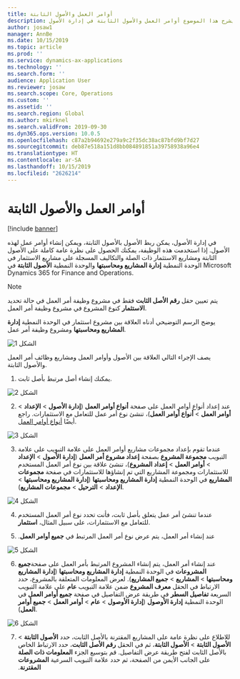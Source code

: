 ```yaml
---
title: أوامر العمل والأصول الثابتة
description: يشرح هذا الموضوع أوامر العمل والأصول الثابتة في إدارة الأصول.
author: josaw1
manager: AnnBe
ms.date: 10/15/2019
ms.topic: article
ms.prod: ''
ms.service: dynamics-ax-applications
ms.technology: ''
ms.search.form: ''
audience: Application User
ms.reviewer: josaw
ms.search.scope: Core, Operations
ms.custom: ''
ms.assetid: ''
ms.search.region: Global
ms.author: mkirknel
ms.search.validFrom: 2019-09-30
ms.dyn365.ops.version: 10.0.5
ms.openlocfilehash: c87a2b94692e279a9c2f35dc38ac87bfd9bf7d27
ms.sourcegitcommit: deb87e518a151d8bb084891851a39758938a96e4
ms.translationtype: HT
ms.contentlocale: ar-SA
ms.lasthandoff: 10/15/2019
ms.locfileid: "2626214"
---
```

# <a name="work-orders-and-fixed-assets"></a>أوامر العمل والأصول الثابتة

[!include [banner](../../includes/banner.md)]


في إدارة الأصول، يمكن ربط الأصول بالأصول الثابتة، ويمكن إنشاء أوامر عمل لهذه الأصول. إذا استخدمت هذه الوظيفة، يمكنك الحصول على نظرة عامة كاملة على الأصول الثابتة ومشاريع الاستثمار ذات الصلة والتكاليف المسجلة على مشاريع الاستثمار في الوحدة النمطية **إدارة المشاريع ومحاسبتها** والوحدة النمطية **الأصول الثابتة** في Microsoft Dynamics 365 for Finance and Operations.

>[!NOTE]
>يتم تعيين حقل **رقم الأصل الثابت** فقط في مشروع وظيفة أمر العمل في حالة تحديد **الاستثمار** كنوع المشروع في مشروع وظيفة أمر العمل.

يوضح الرسم التوضيحي أدناه العلاقة بين مشروع استثمار في الوحدة النمطية **‏‫إدارة المشاريع ومحاسبتها‬** ومشروع وظيفة أمر عمل.

![الشكل 1](media/24-work-orders.png)

يصف الإجراء التالي العلاقة بين الأصول وأوامر العمل ومشاريع وظائف أمر العمل والأصول الثابتة.

1. يمكنك إنشاء أصل مرتبط بأصل ثابت.

![الشكل 2](media/25-work-orders.png)

2. عند إعداد أنواع أوامر العمل على صفحة **أنواع أوامر العمل** (**إدارة الأصول** > **الإعداد** > **أوامر العمل** > **أنواع أوامر العمل**)، تنشئ نوع أمر عمل للتعامل مع الاستثمارات. راجع أيضًا [أنواع أوامر العمل](../setup-for-work-orders/work-order-types.md).

![الشكل 3](media/26-work-orders.png)

3. عندما تقوم بإعداد مجموعات مشاريع أوامر العمل على علامة التبويب على علامة التبويب **مجموعة المشروع** بصفحة **‏‫إعداد مشروع أمر العمل‬** (**إدارة الأصول** > **الإعداد** > **أوامر العمل** > **إعداد المشروع**)، تنشئ علاقة بين نوع أمر العمل المستخدم للاستثمارات ومجموعة المشاريع التي تم إنشاؤها للاستثمارات في صفحة **مجموعات المشاريع** في الوحدة النمطية **إدارة المشاريع ومحاسبتها** (**إدارة المشاريع ومحاسبتها** > **الإعداد** > **الترحيل** > **مجموعات المشاريع**).

![الشكل 4](media/27-work-orders.png)

4. عندما تنشئ أمر عمل يتعلق بأصل ثابت، فأنت تحدد نوع أمر العمل المستخدم للتعامل مع الاستثمارات، على سبيل المثال، **استثمار**.

5. عند إنشاء أمر العمل، يتم عرض نوع أمر العمل المرتبط في **جميع أوامر العمل‬‏‫**.

![الشكل 5](media/28-work-orders.png)

6. عند إنشاء أمر العمل، يتم إنشاء المشروع المرتبط بأمر العمل على صفحة**جميع المشروعات** في الوحدة النمطية **‏‫إدارة المشاريع ومحاسبتها‬** (**‏‫إدارة المشاريع ومحاسبتها‬** > **المشاريع** > **جميع المشاريع**). لعرض المعلومات المتعلقة بالمشروع، حدد الارتباط في الحقل **معرف المشروع** ضمن علامة التبويب **عام** على علامة التبويب السريعة **‏‫تفاصيل السطر‬** في طريقة عرض التفاصيل في صفحة **جميع أوامر العمل** في الوحدة النمطية **إدارة الأوصول** (**إدارة الأوصول** > **عام** > **أوامر العمل** > **جميع أوامر العمل**).

![الشكل 6](media/29-work-orders.png)

7. للاطلاع على نظرة عامة على المشاريع المقترنة بالأصل الثابت، حدد **الأصول الثابتة** > **الأصول الثابتة** > **الأصول الثابتة**، ثم في الحقل **رقم الأصل الثابت**، حدد الارتباط الخاص بالأصل الثابت لفتح طريقة عرض التفاصيل. قم بتوسيع الجزء **‏‫المعلومات ذات الصلة** على الجانب الأيمن من الصفحة، ثم حدد علامة التبويب السرعية **‏‫المشروعات المقترنة‬**.

